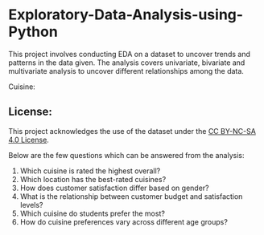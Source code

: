 # Exploratory-Data-Analysis-using-Python

This project involves conducting EDA on a dataset to uncover trends and patterns in the data given. The analysis covers univariate, bivariate and multivariate analysis to uncover different relationships among the data.

Cuisine:

License:
--------
This project acknowledges the use of the dataset under the 
[CC BY-NC-SA 4.0 License](https://creativecommons.org/licenses/by-nc-sa/4.0/).

Below are the few questions which can be answered from the analysis:
1. Which cuisine is rated the highest overall?
2. Which location has the best-rated cuisines?
3. How does customer satisfaction differ based on gender?
4. What is the relationship between customer budget and satisfaction levels?
5. Which cuisine do students prefer the most?
6. How do cuisine preferences vary across different age groups?
